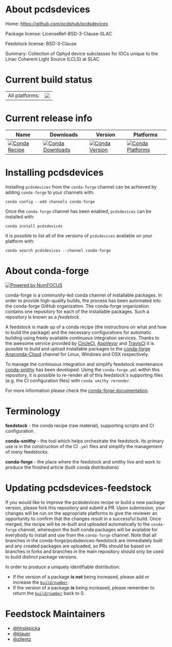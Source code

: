 About pcdsdevices
=================

Home: https://github.com/pcdshub/pcdsdevices

Package license: LicenseRef-BSD-3-Clause-SLAC

Feedstock license: BSD-3-Clause

Summary: Collection of Ophyd device subclasses for IOCs unique to the Linac Coherent Light Source (LCLS) at SLAC



Current build status
====================


<table><tr><td>All platforms:</td>
    <td>
      <a href="https://dev.azure.com/conda-forge/feedstock-builds/_build/latest?definitionId=9344&branchName=master">
        <img src="https://dev.azure.com/conda-forge/feedstock-builds/_apis/build/status/pcdsdevices-feedstock?branchName=master">
      </a>
    </td>
  </tr>
</table>

Current release info
====================

| Name | Downloads | Version | Platforms |
| --- | --- | --- | --- |
| [![Conda Recipe](https://img.shields.io/badge/recipe-pcdsdevices-green.svg)](https://anaconda.org/conda-forge/pcdsdevices) | [![Conda Downloads](https://img.shields.io/conda/dn/conda-forge/pcdsdevices.svg)](https://anaconda.org/conda-forge/pcdsdevices) | [![Conda Version](https://img.shields.io/conda/vn/conda-forge/pcdsdevices.svg)](https://anaconda.org/conda-forge/pcdsdevices) | [![Conda Platforms](https://img.shields.io/conda/pn/conda-forge/pcdsdevices.svg)](https://anaconda.org/conda-forge/pcdsdevices) |

Installing pcdsdevices
======================

Installing `pcdsdevices` from the `conda-forge` channel can be achieved by adding `conda-forge` to your channels with:

```
conda config --add channels conda-forge
```

Once the `conda-forge` channel has been enabled, `pcdsdevices` can be installed with:

```
conda install pcdsdevices
```

It is possible to list all of the versions of `pcdsdevices` available on your platform with:

```
conda search pcdsdevices --channel conda-forge
```


About conda-forge
=================

[![Powered by NumFOCUS](https://img.shields.io/badge/powered%20by-NumFOCUS-orange.svg?style=flat&colorA=E1523D&colorB=007D8A)](http://numfocus.org)

conda-forge is a community-led conda channel of installable packages.
In order to provide high-quality builds, the process has been automated into the
conda-forge GitHub organization. The conda-forge organization contains one repository
for each of the installable packages. Such a repository is known as a *feedstock*.

A feedstock is made up of a conda recipe (the instructions on what and how to build
the package) and the necessary configurations for automatic building using freely
available continuous integration services. Thanks to the awesome service provided by
[CircleCI](https://circleci.com/), [AppVeyor](https://www.appveyor.com/)
and [TravisCI](https://travis-ci.com/) it is possible to build and upload installable
packages to the [conda-forge](https://anaconda.org/conda-forge)
[Anaconda-Cloud](https://anaconda.org/) channel for Linux, Windows and OSX respectively.

To manage the continuous integration and simplify feedstock maintenance
[conda-smithy](https://github.com/conda-forge/conda-smithy) has been developed.
Using the ``conda-forge.yml`` within this repository, it is possible to re-render all of
this feedstock's supporting files (e.g. the CI configuration files) with ``conda smithy rerender``.

For more information please check the [conda-forge documentation](https://conda-forge.org/docs/).

Terminology
===========

**feedstock** - the conda recipe (raw material), supporting scripts and CI configuration.

**conda-smithy** - the tool which helps orchestrate the feedstock.
                   Its primary use is in the construction of the CI ``.yml`` files
                   and simplify the management of *many* feedstocks.

**conda-forge** - the place where the feedstock and smithy live and work to
                  produce the finished article (built conda distributions)


Updating pcdsdevices-feedstock
==============================

If you would like to improve the pcdsdevices recipe or build a new
package version, please fork this repository and submit a PR. Upon submission,
your changes will be run on the appropriate platforms to give the reviewer an
opportunity to confirm that the changes result in a successful build. Once
merged, the recipe will be re-built and uploaded automatically to the
`conda-forge` channel, whereupon the built conda packages will be available for
everybody to install and use from the `conda-forge` channel.
Note that all branches in the conda-forge/pcdsdevices-feedstock are
immediately built and any created packages are uploaded, so PRs should be based
on branches in forks and branches in the main repository should only be used to
build distinct package versions.

In order to produce a uniquely identifiable distribution:
 * If the version of a package **is not** being increased, please add or increase
   the [``build/number``](https://conda.io/docs/user-guide/tasks/build-packages/define-metadata.html#build-number-and-string).
 * If the version of a package **is** being increased, please remember to return
   the [``build/number``](https://conda.io/docs/user-guide/tasks/build-packages/define-metadata.html#build-number-and-string)
   back to 0.

Feedstock Maintainers
=====================

* [@hhslepicka](https://github.com/hhslepicka/)
* [@klauer](https://github.com/klauer/)
* [@zllentz](https://github.com/zllentz/)

